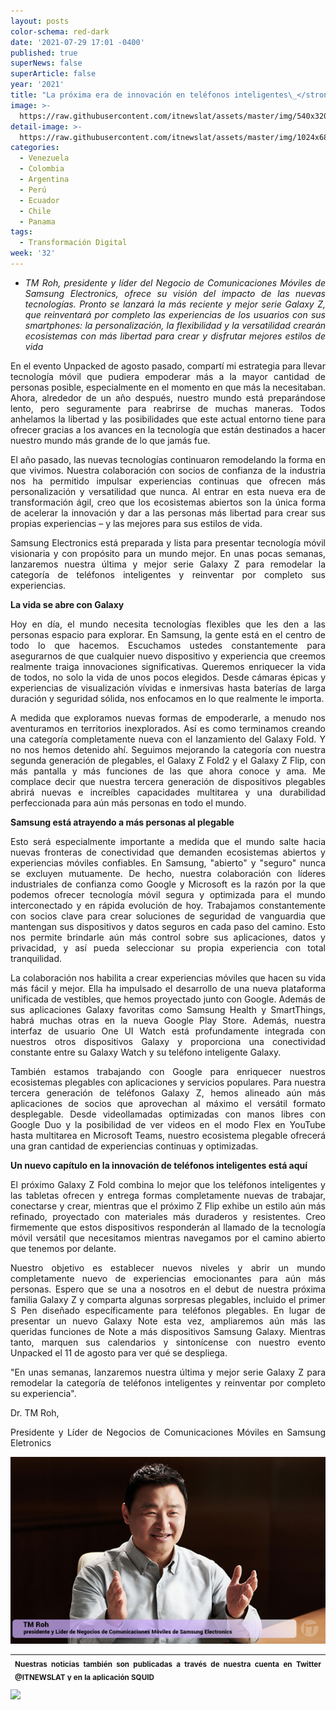 ```yaml
---
layout: posts
color-schema: red-dark
date: '2021-07-29 17:01 -0400'
published: true
superNews: false
superArticle: false
year: '2021'
title: "La próxima era de innovación en teléfonos inteligentes\_</strong><strong>está a punto de llegar"
image: >-
  https://raw.githubusercontent.com/itnewslat/assets/master/img/540x320/TM-Roh-1-p.jpg
detail-image: >-
  https://raw.githubusercontent.com/itnewslat/assets/master/img/1024x680/TM-Roh-1-g.jpg
categories:
  - Venezuela
  - Colombia
  - Argentina
  - Perú
  - Ecuador
  - Chile
  - Panama
tags:
  - Transformación Digital
week: '32'
---
```


<ul style="list-style-type: disc; text-align: justify;">
	<li><em>TM Roh, presidente y líder del Negocio de Comunicaciones Móviles de Samsung Electronics, ofrece su visión del impacto de las nuevas tecnologías. Pronto se lanzará la más reciente y mejor serie Galaxy Z, que reinventará por completo las experiencias de los usuarios con sus smartphones: la personalización, la flexibilidad y la versatilidad crearán ecosistemas con más libertad para crear y disfrutar mejores estilos de vida</em></li>
</ul>
<p style="text-align: justify;">En el evento Unpacked de agosto pasado, compartí mi estrategia para llevar tecnología móvil que pudiera empoderar más a la mayor cantidad de personas posible, especialmente en el momento en que más la necesitaban. Ahora, alrededor de un año después, nuestro mundo está preparándose lento, pero seguramente para reabrirse de muchas maneras. Todos anhelamos la libertad y las posibilidades que este actual entorno tiene para ofrecer gracias a los avances en la tecnología que están destinados a hacer nuestro mundo más grande de lo que jamás fue.</p>
<p style="text-align: justify;">El año pasado, las nuevas tecnologías continuaron remodelando la forma en que vivimos. Nuestra colaboración con socios de confianza de la industria nos ha permitido impulsar experiencias continuas que ofrecen más personalización y versatilidad que nunca. Al entrar en esta nueva era de transformación ágil, creo que los ecosistemas abiertos son la única forma de acelerar la innovación y dar a las personas más libertad para crear sus propias experiencias – y las mejores para sus estilos de vida.</p>
<p style="text-align: justify;">Samsung Electronics está preparada y lista para presentar tecnología móvil visionaria y con propósito para un mundo mejor. En unas pocas semanas, lanzaremos nuestra última y mejor serie Galaxy Z para remodelar la categoría de teléfonos inteligentes y reinventar por completo sus experiencias.</p>
<p style="text-align: justify;"><strong>La vida se abre con Galaxy</strong></p>
<p style="text-align: justify;">Hoy en día, el mundo necesita tecnologías flexibles que les den a las personas espacio para explorar. En Samsung, la gente está en el centro de todo lo que hacemos. Escuchamos ustedes constantemente para asegurarnos de que cualquier nuevo dispositivo y experiencia que creemos realmente traiga innovaciones significativas. Queremos enriquecer la vida de todos, no solo la vida de unos pocos elegidos. Desde cámaras épicas y experiencias de visualización vívidas e inmersivas hasta baterías de larga duración y seguridad sólida, nos enfocamos en lo que realmente le importa.</p>
<p style="text-align: justify;">A medida que exploramos nuevas formas de empoderarle, a menudo nos aventuramos en territorios inexplorados. Así es como terminamos creando una categoría completamente nueva con el lanzamiento del Galaxy Fold. Y no nos hemos detenido ahí. Seguimos mejorando la categoría con nuestra segunda generación de plegables, el Galaxy Z Fold2 y el Galaxy Z Flip, con más pantalla y más funciones de las que ahora conoce y ama. Me complace decir que nuestra tercera generación de dispositivos plegables abrirá nuevas e increíbles capacidades multitarea y una durabilidad perfeccionada para aún más personas en todo el mundo.</p>
<p style="text-align: justify;"><strong>Samsung está atrayendo a más personas al plegable </strong></p>
<p style="text-align: justify;">Esto será especialmente importante a medida que el mundo salte hacia nuevas fronteras de conectividad que demanden ecosistemas abiertos y experiencias móviles confiables. En Samsung, "abierto" y "seguro" nunca se excluyen mutuamente. De hecho, nuestra colaboración con líderes industriales de confianza como Google y Microsoft es la razón por la que podemos ofrecer tecnología móvil segura y optimizada para el mundo interconectado y en rápida evolución de hoy. Trabajamos constantemente con socios clave para crear soluciones de seguridad de vanguardia que mantengan sus dispositivos y datos seguros en cada paso del camino. Esto nos permite brindarle aún más control sobre sus aplicaciones, datos y privacidad, y así pueda seleccionar su propia experiencia con total tranquilidad.</p>
<p style="text-align: justify;">La colaboración nos habilita a crear experiencias móviles que hacen su vida más fácil y mejor. Ella ha impulsado el desarrollo de una nueva plataforma unificada de vestibles, que hemos proyectado junto con Google. Además de sus aplicaciones Galaxy favoritas como Samsung Health y SmartThings, habrá muchas otras en la nueva Google Play Store. Además, nuestra interfaz de usuario One UI Watch está profundamente integrada con nuestros otros dispositivos Galaxy y proporciona una conectividad constante entre su Galaxy Watch y su teléfono inteligente Galaxy.</p>
<p style="text-align: justify;">También estamos trabajando con Google para enriquecer nuestros ecosistemas plegables con aplicaciones y servicios populares. Para nuestra tercera generación de teléfonos Galaxy Z, hemos alineado aún más aplicaciones de socios que aprovechan al máximo el versátil formato desplegable. Desde videollamadas optimizadas con manos libres con Google Duo y la posibilidad de ver videos en el modo Flex en YouTube hasta multitarea en Microsoft Teams, nuestro ecosistema plegable ofrecerá una gran cantidad de experiencias continuas y optimizadas.</p>
<p style="text-align: justify;"><strong>Un nuevo capítulo en la innovación de teléfonos inteligentes está aquí</strong></p>
<p style="text-align: justify;">El próximo Galaxy Z Fold combina lo mejor que los teléfonos inteligentes y las tabletas ofrecen y entrega formas completamente nuevas de trabajar, conectarse y crear, mientras que el próximo Z Flip exhibe un estilo aún más refinado, proyectado con materiales más duraderos y resistentes. Creo firmemente que estos dispositivos responderán al llamado de la tecnología móvil versátil que necesitamos mientras navegamos por el camino abierto que tenemos por delante.</p>
<p style="text-align: justify;">Nuestro objetivo es establecer nuevos niveles y abrir un mundo completamente nuevo de experiencias emocionantes para aún más personas. Espero que se una a nosotros en el debut de nuestra próxima familia Galaxy Z y comparta algunas sorpresas plegables, incluido el primer S Pen diseñado específicamente para teléfonos plegables. En lugar de presentar un nuevo Galaxy Note esta vez, ampliaremos aún más las queridas funciones de Note a más dispositivos Samsung Galaxy. Mientras tanto, marquen sus calendarios y sintonícense con nuestro evento Unpacked el 11 de agosto para ver qué se despliega.</p>
<p style="text-align: justify;">"En unas semanas, lanzaremos nuestra última y mejor serie Galaxy Z para remodelar la categoría de teléfonos inteligentes y reinventar por completo su experiencia".</p>
<p style="text-align: justify;">Dr. TM Roh,</p>
<p style="text-align: justify;">Presidente y Líder de Negocios de Comunicaciones Móviles en Samsung Eletronics</p>

![](https://raw.githubusercontent.com/itnewslat/assets/master/img/540x320/TM-Roh-1-p.jpg)

<table style="height: 42px;" width="569">
<tbody>
<tr>
<td style="text-align: justify;"><sub><strong>Nuestras noticias también son publicadas a través de nuestra cuenta en Twitter <a href="https://twitter.com/itnewslat?lang=es">@ITNEWSLAT</a> y en la aplicación <a href="https://squidapp.co/en/">SQUID</a></strong></sub></td>
</tr>
</tbody>
</table>

<img src="https://tracker.metricool.com/c3po.jpg?hash=56f88a41e39ab42c063cc51676587a04"/>
